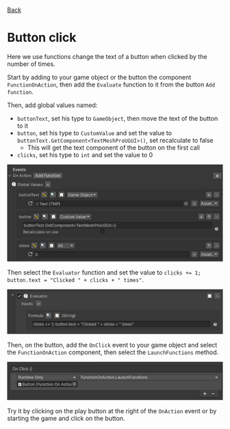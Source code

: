 ﻿[Back](../MoreExamples.md)

# Button click
Here we use functions change the text of a button when clicked by the number of times.

Start by adding to your game object or the button the component `FunctionOnAction`, then add the `Evaluate` function to it from the button `Add function`.

Then, add global values named:
- `buttonText`, set his type to `GameObject`, then move the text of the button to it
- `button`, set his type to `CustomValue` and set the value to `buttonText.GetComponent<TextMeshProUGUI>()`, set recalculate to false
  - This will get the text component of the button on the first call
- `clicks`, set his type to `int` and set the value to 0

![ButtonClickGlobalValues.png](../images/ButtonClickGlobalValues.png)

Then select the `Evaluator` function and set the value to `clicks += 1; button.text = "Clicked " + clicks + " times"`.

![ButtonClickEvaluator.png](../images/ButtonClickEvaluator.png)

Then, on the button, add the `OnClick` event to your game object and select the `FunctionOnAction` component, then select the `LaunchFunctions` method.

![ButtonOnClick.png](../images/ButtonOnClick.png)

Try it by clicking on the play button at the right of the `OnAction` event or by starting the game and click on the button.